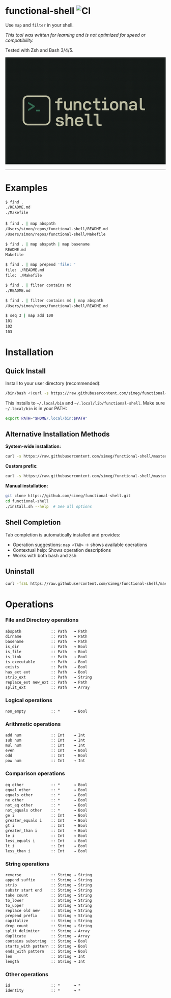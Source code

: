 # functional-shell ![CI](https://github.com/simeg/functional-shell/workflows/CI/badge.svg)

Use `map` and `filter` in your shell.

*This tool was written for learning and is not optimized for speed or
compatibility.*

Tested with Zsh and Bash 3/4/5.

![Banner](banner.png)

---

# Examples

```bash
$ find .
./README.md
./Makefile

$ find . | map abspath
/Users/simon/repos/functional-shell/README.md
/Users/simon/repos/functional-shell/Makefile
```

```bash
$ find . | map abspath | map basename
README.md
Makefile
```

```bash
$ find . | map prepend 'file: '
file: ./README.md
file: ./Makefile
```

```bash
$ find . | filter contains md
./README.md
```

```bash
$ find . | filter contains md | map abspath
/Users/simon/repos/functional-shell/README.md
```

```bash
$ seq 3 | map add 100
101
102
103
```

# Installation

## Quick Install

Install to your user directory (recommended):

```bash
/bin/bash <(curl -s https://raw.githubusercontent.com/simeg/functional-shell/master/install.sh)
```

This installs to `~/.local/bin` and `~/.local/lib/functional-shell`. Make sure `~/.local/bin` is in your PATH:

```bash
export PATH="$HOME/.local/bin:$PATH"
```

## Alternative Installation Methods

**System-wide installation:**
```bash
curl -s https://raw.githubusercontent.com/simeg/functional-shell/master/install.sh | bash -s -- --system
```

**Custom prefix:**
```bash
curl -s https://raw.githubusercontent.com/simeg/functional-shell/master/install.sh | bash -s -- --prefix /usr/local
```

**Manual installation:**
```bash
git clone https://github.com/simeg/functional-shell.git
cd functional-shell
./install.sh --help  # See all options
```

## Shell Completion

Tab completion is automatically installed and provides:
- Operation suggestions: `map <TAB>` → shows available operations
- Contextual help: Shows operation descriptions
- Works with both bash and zsh

## Uninstall

```bash
curl -fsSL https://raw.githubusercontent.com/simeg/functional-shell/master/scripts/uninstall.sh | bash
```

# Operations

### File and Directory operations
```
abspath             :: Path   → Path
dirname             :: Path   → Path
basename            :: Path   → Path
is_dir              :: Path   → Bool
is_file             :: Path   → Bool
is_link             :: Path   → Bool
is_executable       :: Path   → Bool
exists              :: Path   → Bool
has_ext ext         :: Path   → Bool
strip_ext           :: Path   → String
replace_ext new_ext :: Path   → Path
split_ext           :: Path   → Array
```
### Logical operations
```
non_empty           :: *      → Bool
```
### Arithmetic operations
```
add num             :: Int    → Int
sub num             :: Int    → Int
mul num             :: Int    → Int
even                :: Int    → Bool
odd                 :: Int    → Bool
pow num             :: Int    → Int
```
### Comparison operations
```
eq other            :: *      → Bool
equal other         :: *      → Bool
equals other        :: *      → Bool
ne other            :: *      → Bool
not_eq other        :: *      → Bool
not_equals other    :: *      → Bool
ge i                :: Int    → Bool
greater_equals i    :: Int    → Bool
gt i                :: Int    → Bool
greater_than i      :: Int    → Bool
le i                :: Int    → Bool
less_equals i       :: Int    → Bool
lt i                :: Int    → Bool
less_than i         :: Int    → Bool
```
### String operations
```
reverse             :: String → String
append suffix       :: String → String
strip               :: String → String
substr start end    :: String → String
take count          :: String → String
to_lower            :: String → String
to_upper            :: String → String
replace old new     :: String → String
prepend prefix      :: String → String
capitalize          :: String → String
drop count          :: String → String
split delimiter     :: String → Array
duplicate           :: String → Array
contains substring  :: String → Bool
starts_with pattern :: String → Bool
ends_with pattern   :: String → Bool
len                 :: String → Int
length              :: String → Int
```
### Other operations
```
id                  :: *      → *
identity            :: *      → *
```

